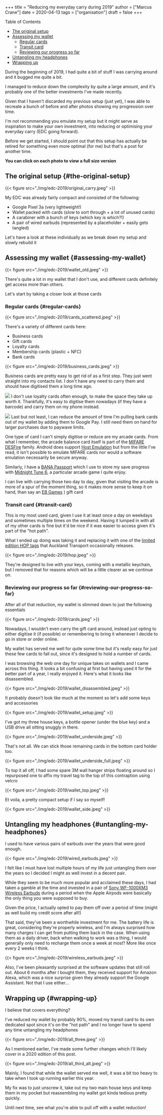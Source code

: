 +++
title = "Reducing my everyday carry during 2019"
author = ["Marcus Crane"]
date = 2020-04-13
tags = ["organisation"]
draft = false
+++

<div class="ox-hugo-toc toc">
<div></div>

<div class="heading">Table of Contents</div>

- [The original setup](#the-original-setup)
- [Assessing my wallet](#assessing-my-wallet)
    - [Regular cards](#regular-cards)
    - [Transit card](#transit-card)
    - [Reviewing our progress so far](#reviewing-our-progress-so-far)
- [Untangling my headphones](#untangling-my-headphones)
- [Wrapping up](#wrapping-up)

</div>
<!--endtoc-->

During the beginning of 2019, I had quite a bit of stuff I was carrying around and it bugged me quite a bit.

I managed to reduce down the complexity by quite a large amount, and it's probably one of the better investments I've made recently.

Given that I haven't discarded my previous setup (just yet), I was able to recreate a bunch of before and after photos showing my progression over time.

I'm not recommending you emulate my setup but it might serve as inspiration to make your own investment, into reducing or optimising your everyday carry (EDC going forward).

Before we get started, I should point out that this setup has actually be retired for something even more optimal (for me) but that's a post for another time.

**You can click on each photo to view a full size version**


## The original setup {#the-original-setup}

{{< figure src="./img/edc-2019/original_carry.jpeg" >}}

My EDC was already fairly compact and consisted of the following:

-   Google Pixel 3a (very lightweight!)
-   Wallet packed with cards (slow to sort through + a lot of unused cards)
-   A carabiner with a bunch of keys (which key is which?!)
-   A pair of wired earbuds (represented by a placeholder + easily gets tangled)

Let's have a look at these individually as we break down my setup and slowly rebuild it


## Assessing my wallet {#assessing-my-wallet}

{{< figure src="./img/edc-2019/wallet_old.jpeg" >}}

There's quite a lot in my wallet that I don't use, and different cards definitely get access more than others.

Let's start by taking a closer look at those cards


### Regular cards {#regular-cards}

{{< figure src="./img/edc-2019/cards_scattered.jpeg" >}}

There's a variety of different cards here:

-   Business cards
-   Gift cards
-   Loyalty cards
-   Membership cards (plastic + NFC)
-   Bank cards

{{< figure src="./img/edc-2019/business_cards.jpeg" >}}

Business cards are pretty easy to get rid of as a first step. They just went straight into my contacts list. I don't have any need to carry them and should have digitised them a long time ago.

![](./img/edc-2019/loyalty_cards.jpeg)
I don't use loyalty cards often enough, to make the space they take up worth it. Thankfully, it's easy to digitise them nowadays (if they have a barcode) and carry them on my phone instead.

![](./img/edc-2019/gpay_cards.jpeg)
Last but not least, I can reduce the amount of time I'm pulling bank cards out of my wallet by adding them to Google Pay. I still need them on hand for larger purchases due to paywave limits.

One type of card I can't simply digitise or reduce are my arcade cards. From what I remember, the arcade balance card itself is part of the [MIFARE DESFire](https://www.mifare.net/en/products/chip-card-ics/mifare-desfire/) family. Android does support [Host Emulation](https://developer.android.com/guide/topics/connectivity/nfc/hce) but from the little I've read, it isn't possible to emulate MIFARE cards nor would a software emulation necessarily be secure anyway.

Similarly, I have a [BANA Passport](https://www.bandainamcoid.com/banapassport/en/) which I use to store my save progress with [Midnight Tune 6](https://wanganmaxi-official.com/wanganmaxi6/en/special/001.php), a particular arcade game I quite enjoy.

I can live with carrying those two day to day, given that visiting the arcade is more of a spur of the moment thing, so it makes more sense to keep it on hand, than say an [EB Games](https://www.ebgames.co.nz)
) gift card


### Transit card {#transit-card}

This is my most used card, given I use it at least once a day on weekdays and sometimes multiple times on the weekend. Having it lumped in with all of my other cards is fine but it'd be nice if it was easier to access given it's part of the "hot path".

What I ended up doing was taking it and replacing it with one of the [limited edition HOP tags](https://at.govt.nz/bus-train-ferry/at-hop-card/buy-at-hop-card/buy-an-at-hop-key-tag/) that Auckland Transport occasionally releases.

{{< figure src="./img/edc-2019/hop.jpeg" >}}

They're designed to live with your keys, coming with a metallic keychain, but I removed that for reasons which will be a little clearer as we continue on.


### Reviewing our progress so far {#reviewing-our-progress-so-far}

After all of that reduction, my wallet is slimmed down to just the following essentials

{{< figure src="./img/edc-2019/cards.jpeg" >}}

Nowadays, I wouldn't even carry the gift card around, instead just opting to either digitise it (if possible) or remembering to bring it whenever I decide to go in store or order online.

My wallet has served me well for quite some time but it's really easy for just these few cards to fall out, since it's designed to hold a number of cards.

I was browsing the web one day for unique takes on wallets and I came across this thing. It looks a bit confusing at first but having used it for the better part of a year, I really enjoyed it. Here's what it looks like disassembled.

{{< figure src="./img/edc-2019/wallet_disassembled.jpeg" >}}

It probably doesn't look like much at the moment so let's add some keys and accessories

{{< figure src="./img/edc-2019/wallet_setup.jpeg" >}}

I've got my three house keys, a bottle opener (under the blue key) and a USB drive all sitting snuggly in there.

{{< figure src="./img/edc-2019/wallet_underside.jpeg" >}}

That's not all. We can stick those remaining cards in the bottom card holder too.

{{< figure src="./img/edc-2019/wallet_underside_full.jpeg" >}}

To top it all off, I had some spare 3M wall hanger strips floating around so I repurposed one to affix my travel tag to the top of this contraption using velcro

{{< figure src="./img/edc-2019/wallet_top.jpeg" >}}

Et voila, a pretty compact setup if I say so myself!

{{< figure src="./img/edc-2019/wallet_side.jpeg" >}}


## Untangling my headphones {#untangling-my-headphones}

I used to have various pairs of earbuds over the years that were good enough.

{{< figure src="./img/edc-2019/wired_earbuds.jpeg" >}}

I felt like I must have lost multiple hours of my life just untangling them over the years so I decided I might as well invest in a decent pair.

While they seem to be much more popular and acclaimed these days, I had taken a gamble at the time and invested in a pair of [Sony WF-1000XM3 Wireless Earbuds](https://www.mightyape.co.nz/product/sony-wf-1000xm3-industry-leading-noise-canceling-truly-wireless-earbuds-black/30990778) during a period when the Apple Airpods were basically the only thing you were supposed to buy.

Given the price, I actually opted to pay them off over a period of time (might as well build my credit score after all!)

That said, they've been a worthwhile investment for me. The battery life is great, considering they're properly wireless, and I'm always surprised how many charges I can get from putting them back in the case. When using them as a daily driver, back when walking to work was a thing, I would generally only need to recharge them once a week at most? More like once every 2 weeks I think.

{{< figure src="./img/edc-2019/wireless_earbuds.jpeg" >}}

Also, I've been pleasantly surprised at the software updates that still roll out. About 6 months after I bought them, they received support for Amazon Alexa, which was a nice surprise given they already support the Google Assistant. Not that I use either...


## Wrapping up {#wrapping-up}

I believe that covers everything?

I've reduced my wallet by probably 90%, moved my transit card to its own dedicated spot since it's on the "hot path" and I no longer have to spend any time untangling my headphones

{{< figure src="./img/edc-2019/all_three.jpeg" >}}

As I mentioned earlier, I've made some further changes which I'll likely cover in a 2020 edition of this post.

{{< figure src="./img/edc-2019/all_third_alt.jpeg" >}}

Mainly, I found that while the wallet served me well, it was a bit too heavy to take when I took up running earlier this year.

My fix was to just unscrew it, take out my two main house keys and keep them in my pocket but reassembling my wallet got kinda tedious pretty quickly.

Until next time, see what you're able to pull off with a wallet reduction!
